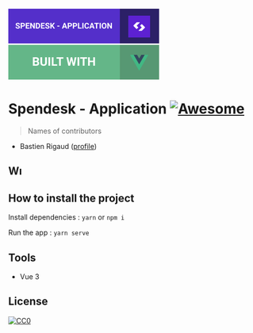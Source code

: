 ![forthebadge](https://github.com/Teyz/spendesk/blob/dev/public/img/badges/spendesk.svg) ![forthebadge](https://github.com/Teyz/spendesk/blob/dev/public/img/badges/vue.svg)

# Spendesk - Application [![Awesome](https://cdn.rawgit.com/sindresorhus/awesome/d7305f38d29fed78fa85652e3a63e154dd8e8829/media/badge.svg)](https://github.com/sindresorhus/awesome#readme)

> Names of contributors

- Bastien Rigaud ([profile](https://github.com/Teyz))

## Wı

## How to install the project

Install dependencies :
`yarn`
or
`npm i`

Run the app :
`yarn serve`

## Tools

- Vue 3

## License

[![CC0](https://licensebuttons.net/p/zero/1.0/88x31.png)](https://creativecommons.org/publicdomain/zero/1.0/)
